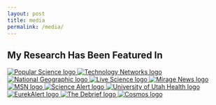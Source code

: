 ```yaml
---
layout: post
title: media
permalink: /media/
---
```


<section class="media-coverage">
  <h2>My Research Has Been Featured In</h2>
  <div class="media-logos">
    <a href="https://www.popsci.com/science/korea-women-divers-genetics/" target="_blank" title="Popular Science">
      <img src="/assets/logos/popular-science.png" alt="Popular Science logo">
    </a>
    <a href="https://www.technologynetworks.com/tn/news/genetic-differences-help-haenyeo-divers-survive-high-pressure-environments-399280" target="_blank" title="Technology Networks">
      <img src="/assets/logos/technology-networks.png" alt="Technology Networks logo">
    </a>
    <a href="https://www.nationalgeographic.com/health/article/jeju-korea-women-divers-genetic-adaptations" target="_blank" title="National Geographic">
      <img src="/assets/logos/national-geographic.png" alt="National Geographic logo">
    </a>
    <a href="https://www.livescience.com/health/genetics/legendary-women-of-the-sea-in-south-korea-freedive-well-into-their-80s-a-new-study-hints-at-how" target="_blank" title="Live Science">
      <img src="/assets/logos/live-science.png" alt="Live Science logo">
    </a>
    <a href="https://www.miragenews.com/korean-haenyeo-divers-show-cold-water-genetic-1453864/" target="_blank" title="Mirage News">
      <img src="/assets/logos/mirage-news.png" alt="Mirage News logo">
    </a>
    <a href="https://www.msn.com/en-us/health/other/genetic-analysis-of-all-women-extreme-divers-finds-changes-linked-to-blood-pressure-and-cold-tolerance/ar-AA1E3BcG" target="_blank" title="MSN">
      <img src="/assets/logos/msn.png" alt="MSN logo">
    </a>
    <a href="https://www.sciencealert.com/legendary-female-free-divers-reveal-evolution-in-action-on-south-korean-island" target="_blank" title="Science Alert">
      <img src="/assets/logos/science-alert.png" alt="Science Alert logo">
    </a>
    <a href="https://healthcare.utah.edu/newsroom/news/2025/05/its-they-have-superpower-genetic-analysis-of-all-women-extreme-divers-finds" target="_blank" title="University of Utah Health">
      <img src="/assets/logos/uofu-health.png" alt="University of Utah Health logo">
    </a>
    <a href="https://www.eurekalert.org/news-releases/1081670" target="_blank" title="EurekAlert">
      <img src="/assets/logos/eurekalert.png" alt="EurekAlert logo">
    </a>
    <a href="https://thedebrief.org/defying-the-limits-of-human-endurance-koreas-incredible-haenyeo-divers-are-reveal-new-secrets-about-human-adaptation/" target="_blank" title="The Debrief">
      <img src="/assets/logos/the-debrief.png" alt="The Debrief logo">
    </a>
    <a href="https://cosmosmagazine.com/science/biology/korean-haenyeo-free-divers/" target="_blank" title="Cosmos">
      <img src="/assets/logos/cosmos.png" alt="Cosmos logo">
    </a>
  </div>
</section>
